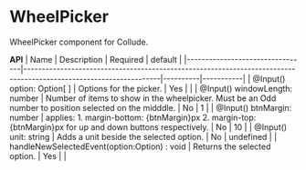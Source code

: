 # WheelPicker

WheelPicker component for Collude.

**API**
| Name                            | Description                                                                                                       | Required | default   |
|---------------------------------|-------------------------------------------------------------------------------------------------------------------|----------|-----------|
| @Input() option: Option[ ]      | Options for the picker.                                                                                           | Yes      |           |
| @Input() windowLength: number   | Number of items to show in the wheelpicker. Must be an Odd number to position selected on the midddle.            | No       | 1         |
| @Input() btnMargin: number      | applies:     1. margin-bottom: {btnMargin}px 2. margin-top: {btnMargin}px  for up and down buttons respectively.  | No       | 10        |
| @Input() unit: string           | Adds a unit beside the selected option.                                                                           | No       | undefined |
| handleNewSelectedEvent(option:Option) : void | Returns the selected option.                                                                                      | Yes      |           |

